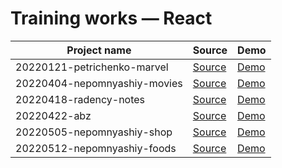 # Training works — React

| Project name                 | Source                                                                                            | Demo
|------------------------------|---------------------------------------------------------------------------------------------------|--------------------------------------------------------------
| 20220121-petrichenko-marvel  | [Source](https://github.com/hisbvdis/training-works-react/tree/main/20220121-petrichenko-marvel)  | [Demo](https://petrichenko-marvel.herokuapp.com/)
| 20220404-nepomnyashiy-movies | [Source](https://github.com/hisbvdis/training-works-react/tree/main/20220404-nepomnyashiy-movies) | [Demo](https://nepomnyashiy-movies-20220404.herokuapp.com//)
| 20220418-radency-notes       | [Source](https://github.com/hisbvdis/training-works-react/tree/main/20220418-radency-notes)       | [Demo](https://radency-notes-20220418.herokuapp.com/)
| 20220422-abz                 | [Source](https://github.com/hisbvdis/training-works-react/tree/main/20220422-abz)                 | [Demo](https://abz-20220422.herokuapp.com/)
| 20220505-nepomnyashiy-shop   | [Source](https://github.com/hisbvdis/training-works-react/tree/main/20220505-nepomnyashiy-shop)   | [Demo](https://nepomnyashiy-shop-20220505.herokuapp.com/)
| 20220512-nepomnyashiy-foods  | [Source](https://github.com/hisbvdis/training-works-react/tree/main/20220512-nepomnyashiy-foods)  | [Demo](https://nepomnyashiy-foods-20220512.herokuapp.com/)